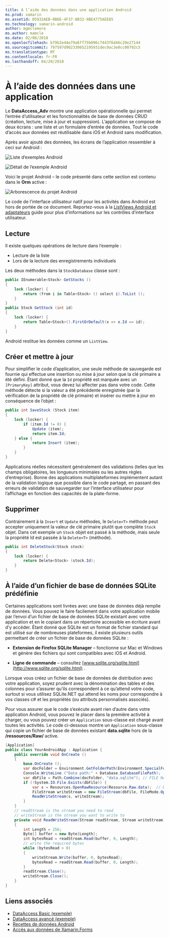```yaml
---
title: À l’aide des données dans une application Android
ms.prod: xamarin
ms.assetid: D5932AEB-0B6E-4F37-8B32-9BE4775AEE85
ms.technology: xamarin-android
author: mgmclemore
ms.author: mamcle
ms.date: 02/08/2018
ms.openlocfilehash: b79b2e44e79a6ff75b096c7443f6d46c20e27144
ms.sourcegitcommit: 797597d902330652195931dec9ac3e0cc00792c5
ms.translationtype: MT
ms.contentlocale: fr-FR
ms.lasthandoff: 04/20/2018
---
```

# <a name="using-data-in-an-app"></a>À l’aide des données dans une application

Le **DataAccess_Adv** montre une application opérationnelle qui permet l’entrée d’utilisateur et les fonctionnalités de base de données CRUD (création, lecture, mise à jour et suppression). L’application se compose de deux écrans : une liste et un formulaire d’entrée de données. Tout le code d’accès aux données est réutilisable dans iOS et Android sans modification.

Après avoir ajouté des données, les écrans de l’application ressembler à ceci sur Android :

![Liste d’exemples Android](using-data-in-an-app-images/image11.png "liste d’exemples Android")

![Détail de l’exemple Android](using-data-in-an-app-images/image12.png "détails d’échantillon Android")

Voici le projet Android &ndash; le code présenté dans cette section est contenu dans le **Orm** active :

![Arborescence du projet Android](using-data-in-an-app-images/image14.png "arborescence du projet Android")

Le code de l’interface utilisateur natif pour les activités dans Android est hors de portée de ce document. Reportez-vous à la [ListViews Android et adaptateurs](~/android/user-interface/layouts/list-view/index.md) guide pour plus d’informations sur les contrôles d’interface utilisateur.

## <a name="read"></a>Lecture

Il existe quelques opérations de lecture dans l’exemple :

-  Lecture de la liste
-  Lors de la lecture des enregistrements individuels

Les deux méthodes dans la `StockDatabase` classe sont :

```csharp
public IEnumerable<Stock> GetStocks ()
{
    lock (locker) {
        return (from i in Table<Stock> () select i).ToList ();
    }
}
public Stock GetStock (int id)
{
    lock (locker) {
        return Table<Stock>().FirstOrDefault(x => x.Id == id);
    }
}
```

Android restitue les données comme un `ListView`.

## <a name="create-and-update"></a>Créer et mettre à jour

Pour simplifier le code d’application, une seule méthode de sauvegarde est fournie qui effectue une insertion ou mise à jour selon que la clé primaire a été défini. Étant donné que la `Id` propriété est marquée avec un `[PrimaryKey]` attribut, vous devez lui affecter pas dans votre code. Cette méthode détecte si la valeur a été précédente enregistrée (par la vérification de la propriété de clé primaire) et insérer ou mettre à jour en conséquence de l’objet :

```csharp
public int SaveStock (Stock item)
{
    lock (locker) {
        if (item.Id != 0) {
            Update (item);
            return item.Id;
    } else {
            return Insert (item);
        }
    }
}
```

Applications réelles nécessitent généralement des validations (telles que les champs obligatoires, les longueurs minimales ou les autres règles d’entreprise). Bonne des applications multiplateformes implémentent autant de la validation logique que possible dans le code partagé, en passant des erreurs de validation de sauvegarder sur l’interface utilisateur pour l’affichage en fonction des capacités de la plate-forme.

## <a name="delete"></a>Supprimer

Contrairement à la `Insert` et `Update` méthodes, le `Delete<T>` méthode peut accepter uniquement la valeur de clé primaire plutôt que complète `Stock` objet. Dans cet exemple un `Stock` objet est passé à la méthode, mais seule la propriété Id est passée à la `Delete<T>` (méthode).

```csharp
public int DeleteStock(Stock stock)
{
    lock (locker) {
        return Delete<Stock> (stock.Id);
    }
}
```

## <a name="using-a-pre-populated-sqlite-database-file"></a>À l’aide d’un fichier de base de données SQLite prédéfinie

Certaines applications sont livrées avec une base de données déjà remplie de données. Vous pouvez le faire facilement dans votre application mobile par l’envoi d’un fichier de base de données SQLite existant avec votre application et en le copiant dans un répertoire accessible en écriture avant d’y accéder. Étant donné que SQLite est un format de fichier standard qui est utilisé sur de nombreuses plateformes, il existe plusieurs outils permettant de créer un fichier de base de données SQLite :

-   **Extension de Firefox SQLite Manager** &ndash; fonctionne sur Mac et Windows et génère des fichiers qui sont compatibles avec iOS et Android.

-   **Ligne de commande** &ndash; consultez [www.sqlite.org/sqlite.html](http://www.sqlite.org/sqlite.html) .

Lorsque vous créez un fichier de base de données de distribution avec votre application, soyez prudent avec la dénomination des tables et des colonnes pour s’assurer qu’ils correspondent à ce qu’attend votre code, surtout si vous utilisez SQLite.NET qui attend les noms pour correspondre à vos classes c# et les propriétés (ou attributs personnalisés associés).

Pour vous assurer que le code s’exécute avant rien d’autre dans votre application Android, vous pouvez le placer dans la première activité à charger, ou vous pouvez créer un `Application` sous-classe est chargé avant toutes les activités. Le code ci-dessous montre un `Application` sous-classe qui copie un fichier de base de données existant **data.sqlite** hors de la **/ressources/Raw/** active.

```csharp
[Application]
public class YourAndroidApp : Application {
    public override void OnCreate ()
    {
        base.OnCreate ();
        var docFolder = Environment.GetFolderPath(Environment.SpecialFolder.Personal);
        Console.WriteLine ("Data path:" + Database.DatabaseFilePath);
        var dbFile = Path.Combine(docFolder, "data.sqlite"); // FILE NAME TO USE WHEN COPIED
        if (!System.IO.File.Exists(dbFile)) {
            var s = Resources.OpenRawResource(Resource.Raw.data);  // DATA FILE RESOURCE ID
            FileStream writeStream = new FileStream(dbFile, FileMode.OpenOrCreate, FileAccess.Write);
            ReadWriteStream(s, writeStream);
        }
    }
    // readStream is the stream you need to read
    // writeStream is the stream you want to write to
    private void ReadWriteStream(Stream readStream, Stream writeStream)
    {
        int Length = 256;
        Byte[] buffer = new Byte[Length];
        int bytesRead = readStream.Read(buffer, 0, Length);
        // write the required bytes
        while (bytesRead > 0)
        {
            writeStream.Write(buffer, 0, bytesRead);
            bytesRead = readStream.Read(buffer, 0, Length);
        }
        readStream.Close();
        writeStream.Close();
    }
}
```


## <a name="related-links"></a>Liens associés

- [DataAccess Basic (exemple)](https://github.com/xamarin/mobile-samples/tree/master/DataAccess/Basic)
- [DataAccess avancé (exemple)](https://github.com/xamarin/mobile-samples/tree/master/DataAccess/Advanced)
- [Recettes de données Android](https://developer.xamarin.com/recipes/android/data/)
- [Accès aux données de Xamarin.Forms](~/xamarin-forms/app-fundamentals/databases.md)
